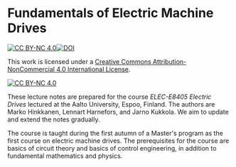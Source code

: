 # Fundamentals of Electric Machine Drives
[![CC BY-NC 4.0][cc-by-nc-shield]][cc-by-nc][![DOI](https://zenodo.org/badge/751597772.svg)](https://zenodo.org/doi/10.5281/zenodo.10609166)

This work is licensed under a
[Creative Commons Attribution-NonCommercial 4.0 International License][cc-by-nc].

[![CC BY-NC 4.0][cc-by-nc-image]][cc-by-nc]

[cc-by-nc]: http://creativecommons.org/licenses/by-nc/4.0/
[cc-by-nc-image]: https://i.creativecommons.org/l/by-nc/4.0/88x31.png
[cc-by-nc-shield]: https://img.shields.io/badge/License-CC%20BY--NC%204.0-lightgrey.svg

These lecture notes are prepared for the course *ELEC-E8405 Electric Drives* lectured at the Aalto University, Espoo, Finland. The authors are Marko Hinkkanen, Lennart Harnefors, and Jarno Kukkola. We aim to update and extend the notes gradually.

The course is taught during the first autumn of a Master's program as the first course on electric machine drives. The prerequisites for the course are basics of circuit theory and basics of control engineering, in addition to fundamental mathematics and physics. 
